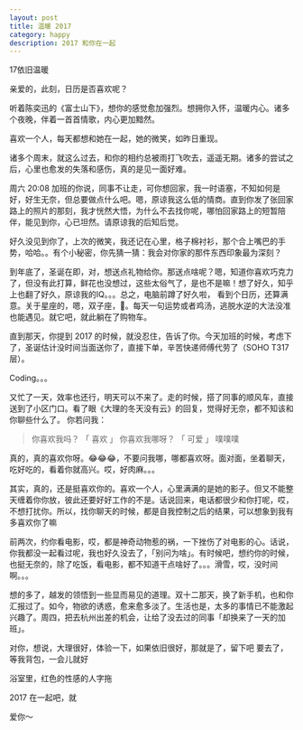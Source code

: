 ```yaml
---
layout: post
title: 温暖 2017
category: happy
description: 2017 和你在一起
---
```

17依旧温暖

亲爱的，此刻，日历是否喜欢呢？

听着陈奕迅的《富士山下》，想你的感觉愈加强烈。想拥你入怀，温暖内心。诸多个夜晚，伴着一首首情歌，内心更加黯然。

喜欢一个人，每天都想和她在一起，她的微笑，如昨日重现。

诸多个周末，就这么过去，和你的相约总被雨打飞吹去，遥遥无期。诸多的尝试之后，心里也愈发的失落和感伤，真的是见一面好难。

周六 20:08 加班的你说，同事不让走，可你想回家，我一时语塞，不知如何是好，好生无奈，但总要做点什么吧。嗯，原谅我这么低的情商。直到你发了张回家路上的照片的那刻，我才恍然大悟，为什么不去找你呢，哪怕回家路上的短暂陪伴，能见到你，心已坦然。请原谅我的后知后觉。

好久没见到你了，上次的微笑，我还记在心里，格子棉衬衫，那个合上嘴巴的手势，哈哈。。有个小秘密，你先猜一猜：我会对你家的那件东西印象最为深刻？

到年底了，圣诞在即，对，想送点礼物给你。那送点啥呢？嗯，知道你喜欢巧克力了，但没有此打算，鲜花也没想过，这些太俗气了，是也不是嘛！想了好久，知乎上也翻了好久，原谅我的IQ。。。总之，电脑前蹲了好久啦， 看到个日历，还算满意。关于星座的，嗯，双子座，🤝。每天一句运势或者鸡汤，逃脱水逆的大法没准也能遇见。就它吧，就此躺在了购物车。

直到那天，你提到 2017 的时候，就没忍住，告诉了你。今天加班的时候，考虑下了，圣诞估计没时间当面送你了，直接下单，辛苦快递师傅代劳了（SOHO T317层）。

Coding。。。

又忙了一天，效率也还行，明天可以不来了。走的时候，搭了同事的顺风车，直接送到了小区门口。看了眼《大理的冬天没有云》的回复，觉得好无奈，都不知该和你聊些什么了。
你若问我：

> 你喜欢我吗？
>「 喜欢 」
> 你喜欢我哪呀？
>「 可爱 」
>  噗噗噗

真的，真的喜欢你呀。😂😂😂，不要问我哪，哪都喜欢呀。面对面，坐着聊天，吃好吃的，看着你就高兴。哎，好肉麻。。。

其实，真的，还是挺喜欢你的。喜欢一个人，心里满满的是她的影子。但又不能整天缠着你你放，彼此还要好好工作的不是。话说回来，电话都很少和你打呢，哎，不想打扰你。所以，找你聊天的时候，都是自我控制之后的结果，可以想象到我有多喜欢你了嘛

前两次，约你看电影，哎，都是神奇动物惹的祸，一下挫伤了对电影的心。话说，你我都没一起看过呢，我也好久没去了，「别问为啥」。有时候吧，想约你的时候，也挺无奈的，除了吃饭，看电影，都不知道干点啥好了。。。滑雪，哎，没时间啊。。。

想的多了，越发的领悟到一些显而易见的道理。双十二那天，换了新手机，也和你汇报过了。如今，物欲的诱惑，愈来愈多淡了。生活也是，太多的事情已不能激起兴趣了。周四，把去杭州出差的机会，让给了没去过的同事「却换来了一天的加班」。

对你，想说，大理很好，体验一下，如果依旧很好，那就是了，留下吧
要去了，等我背包，一会儿就好

浴室里，红色的性感的人字拖

2017 在一起吧，就

爱你～
